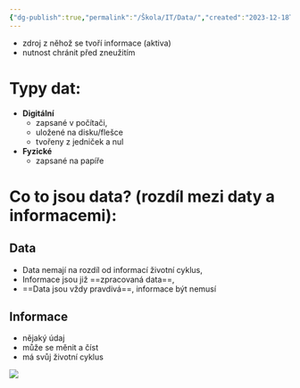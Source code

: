 ```yaml
---
{"dg-publish":true,"permalink":"/Škola/IT/Data/","created":"2023-12-18T11:26:33.648+01:00","updated":"2024-03-15T15:08:52.626+01:00"}
---
```


- zdroj z něhož se tvoří informace (aktiva)
- nutnost chránit před zneužitím
# Typy dat:
- **Digitální** 
	- zapsané v počítači, 
	- uložené na disku/flešce
	- tvořeny z jedniček a nul
- **Fyzické**
	- zapsané na papíře
# Co to jsou data? (rozdíl mezi daty a informacemi):

## Data
- Data nemají na rozdíl od informací životní cyklus,
- Informace jsou již ==zpracovaná data==,
- ==Data jsou vždy pravdivá==, informace být nemusí
## Informace

<div class="transclusion internal-embed is-loaded"><div class="markdown-embed">



- nějaký údaj
- může se měnit a číst
- má svůj životní cyklus

![](https://lh7-us.googleusercontent.com/bcgZZIbPRXZbF-1JFXTrkwxea2T7mc225zTLGI2nYyGbnyLVavdfuYENf9L-luqLNlxjR1UQGkiKIpsc5jACbyrWzGVFx8JzzXWA3UBiLknmbKELl8FifhsxnafYpiVl6YEe_C8Gs7iW4-3Uuh-kQkQ)

</div></div>
